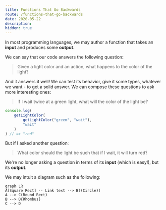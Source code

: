 ```yaml
---
title: Functions That Go Backwards
route: /functions-that-go-backwards
date: 2020-05-22
description:
hidden: true
---
```


In most programming languages, we may author a function that takes an **input** and produces some **output**. 



We can say that our code answers the following question:

> Given a light color and an action, what happens to the color of the light?

And it answers it well! We can test its behavior, give it some types, whatever we want - to get a solid answer. We can compose these questions to ask more interesting ones:

> If I wait twice at a green light, what will the color of the light be?

```js
console.log(
	getLightColor(
		getLightColor("green", "wait"),
		"wait"
	)
) // => "red"
```

But if I asked another question:

> What color should the light be such that if I wait, it will turn red?

We're no longer asking a question in terms of its **input** (which is easy!), but its **output**. 

We may intuit a diagram such as the following:

```mermaid
graph LR
A[Square Rect] -- Link text --> B((Circle))
A --> C(Round Rect)
B --> D{Rhombus}
C --> D
```
<!--stackedit_data:
eyJoaXN0b3J5IjpbNzUwMjAzMTgyLDE4Mjg3MTAzNjQsLTk3Mz
A1NjU3NF19
-->